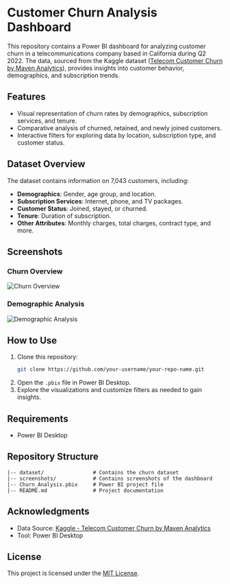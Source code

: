# Customer Churn Analysis Dashboard

This repository contains a Power BI dashboard for analyzing customer churn in a telecommunications company based in California during Q2 2022. The data, sourced from the Kaggle dataset ([Telecom Customer Churn by Maven Analytics](https://www.kaggle.com/datasets/shilongzhuang/telecom-customer-churn-by-maven-analytics)), provides insights into customer behavior, demographics, and subscription trends.

## Features
- Visual representation of churn rates by demographics, subscription services, and tenure.
- Comparative analysis of churned, retained, and newly joined customers.
- Interactive filters for exploring data by location, subscription type, and customer status.

## Dataset Overview
The dataset contains information on 7,043 customers, including:
- **Demographics**: Gender, age group, and location.
- **Subscription Services**: Internet, phone, and TV packages.
- **Customer Status**: Joined, stayed, or churned.
- **Tenure**: Duration of subscription.
- **Other Attributes**: Monthly charges, total charges, contract type, and more.

## Screenshots
### Churn Overview
![Churn Overview](path/to/screenshot1.png)

### Demographic Analysis
![Demographic Analysis](path/to/screenshot2.png)

## How to Use
1. Clone this repository:
   ```bash
   git clone https://github.com/your-username/your-repo-name.git
   ```
2. Open the `.pbix` file in Power BI Desktop.
3. Explore the visualizations and customize filters as needed to gain insights.

## Requirements
- Power BI Desktop

## Repository Structure
```
|-- dataset/                # Contains the churn dataset
|-- screenshots/            # Contains screenshots of the dashboard
|-- Churn_Analysis.pbix     # Power BI project file
|-- README.md               # Project documentation
```

## Acknowledgments
- Data Source: [Kaggle - Telecom Customer Churn by Maven Analytics](https://www.kaggle.com/datasets/shilongzhuang/telecom-customer-churn-by-maven-analytics)
- Tool: Power BI Desktop

## License
This project is licensed under the [MIT License](LICENSE).

